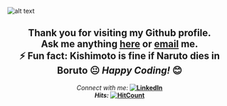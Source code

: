 ![alt text](./assets/banner.gif)

<!--### Hi there 👋-->

<!--
**KarthikKarhem/KarthikKarhem** is a ✨ _special_ ✨ repository because its `README.md` (this file) appears on your GitHub profile.

Here are some ideas to get you started:

- 🔭 I’m currently working on ...
- 🌱 I’m currently learning ...
- 👯 I’m looking to collaborate on ...
- 🤔 I’m looking for help with ...
- 💬 Ask me about ...
- 📫 How to reach me: ...
- 😄 Pronouns: ...
- ⚡ Fun fact: ...
-->

<div align="center">

Thank you for visiting my Github profile. <br>
Ask me anything <a href="https://github.com/KarthikKarhem/KarthikKarhem/issues/new"><b>here</b></a>
or <a href="mailto:mailkarhem@gmail.com"><b>email</b></a> me. <br>
⚡ Fun fact: Kishimoto is fine if Naruto dies in Boruto 😐
<i>Happy Coding!</i> 😊
---
<i>Connect with me:</i><b>
<a href="https://www.linkedin.com/in/karthik-karhem/" target="_blank"><img src="https://img.shields.io/badge/LinkedIn-%230077B5.svg?&style=flat-square&logo=linkedin&logoColor=white" alt="LinkedIn"></a><br>
<i>Hits:</i><b>
[![HitCount](http://hits.dwyl.com/KarthikKarhem/KarthikKarhem/KarthikKarhem.svg)](http://hits.dwyl.com/KarthikKarhem/KarthikKarhem/KarthikKarhem)

</div>

